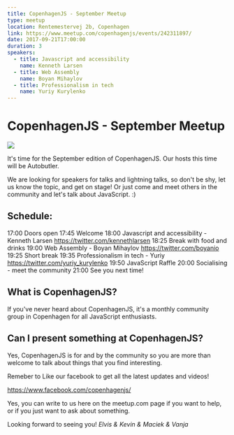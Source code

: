 ```yaml
---
title: CopenhagenJS - September Meetup
type: meetup
location: Rentemestervej 2b, Copenhagen
link: https://www.meetup.com/copenhagenjs/events/242311897/
date: 2017-09-21T17:00:00
duration: 3
speakers:
  - title: Javascript and accessibility
    name: Kenneth Larsen
  - title: Web Assembly
    name: Boyan Mihaylov
  - title: Professionalism in tech
    name: Yuriy Kurylenko
---
```


# CopenhagenJS - September Meetup


<img src="https://i.imgur.com/szlgGfb.jpg" />

It's time for the September edition of CopenhagenJS. Our hosts this time will be Autobutler.

We are looking for speakers for talks and lightning talks, so don't be shy, let us know the topic, and get on stage! Or just come and meet others in the community and let's talk about JavaScript. :)

## <b>Schedule:</b>

17:00 Doors open
17:45 Welcome
18:00 Javascript and accessibility - Kenneth Larsen https://twitter.com/kennethlarsen
18:25 Break with food and drinks
19:00 Web Assembly - Boyan Mihaylov https://twitter.com/boyanio
19:25 Short break
19:35 Professionalism in tech - Yuriy https://twitter.com/yuriy_kurylenko
19:50 JavaScript Raffle
20:00 Socialising - meet the community
21:00 See you next time!

## <b>What is CopenhagenJS? </b>

If you've never heard about CopenhagenJS, it's a monthly community group in Copenhagen for all JavaScript enthusiasts.

## <b>Can I present something at CopenhagenJS? </b>
Yes, CopenhagenJS is for and by the community so you are more than welcome to talk about things that you find interesting.

Remeber to Like our facebook to get all the latest updates and videos!

https://www.facebook.com/copenhagenjs/

Yes, you can write to us here on the meetup.com page if you want to help, or if you just want to ask about something.

Looking forward to seeing you!
<i>Elvis &amp; Kevin &amp; Maciek &amp; Vanja</i>
